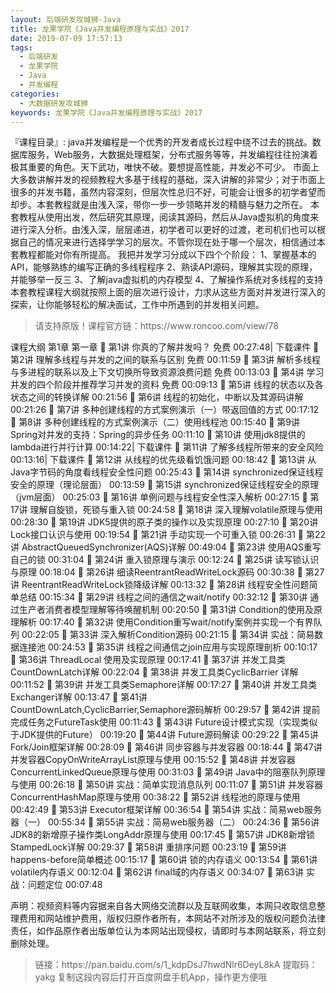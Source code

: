 ```yaml
---
layout: 后端研发攻城狮-Java
title: 龙果学院《Java并发编程原理与实战》2017 
date: 2019-07-09 17:57:13
tags:
  - 后端研发
  - 龙果学院
  - Java
  - 并发编程
categories:
  - 大数据研发攻城狮
keywords: 龙果学院《Java并发编程原理与实战》2017
---
```


『课程目录』: 
java并发编程是一个优秀的开发者成长过程中绕不过去的挑战。数据库服务，Web服务，大数据处理框架，分布式服务等等，并发编程往往扮演着极其重要的角色。天下武功，唯快不破。要想提高性能，并发必不可少。
市面上大多数讲解并发的视频教程大多基于线程的基础，深入讲解的非常少；对于市面上很多的并发书籍，虽然内容深刻，但层次性总归不好，可能会让很多的初学者望而却步。本套教程就是由浅入深，带你一步一步领略并发的精髓与魅力之所在。
本套教程从使用出发，然后研究其原理，阅读其源码，然后从Java虚拟机的角度来进行深入分析。由浅入深，层层递进，初学者可以更好的过渡，老司机们也可以根据自己的情况来进行选择学学习的层次。不管你现在处于哪一个层次，相信通过本套教程都能对你有所提高。
我把并发学习分成以下四个个阶段：
1、掌握基本的API，能够熟练的编写正确的多线程程序
2、熟读API源码，理解其实现的原理，并能够举一反三
3、了解java虚拟机的内存模型
4、了解操作系统对多线程的支持
本套教程课程大纲就按照上面的层次进行设计，力求从这些方面对并发进行深入的探索，让你能够轻松的解决面试，工作中所遇到的并发相关问题。
<!-- more -->  
<blockquote class="blockquote-center">
请支持原版！课程官方链：https://www.roncoo.com/view/78</blockquote>
</blockquote>

课程大纲
第1章 第一章
 第1讲 你真的了解并发吗？ 免费 00:27:48| 下载课件
 第2讲 理解多线程与并发的之间的联系与区别 免费 00:11:59
 第3讲 解析多线程与多进程的联系以及上下文切换所导致资源浪费问题 免费 00:13:03
 第4讲 学习并发的四个阶段并推荐学习并发的资料 免费 00:09:13
 第5讲 线程的状态以及各状态之间的转换详解 00:21:56
 第6讲 线程的初始化，中断以及其源码讲解 00:21:26
 第7讲 多种创建线程的方式案例演示（一）带返回值的方式 00:17:12
 第8讲 多种创建线程的方式案例演示（二）使用线程池 00:15:40
 第9讲 Spring对并发的支持：Spring的异步任务 00:11:10
 第10讲 使用jdk8提供的lambda进行并行计算 00:14:22| 下载课件
 第11讲 了解多线程所带来的安全风险 00:13:16| 下载课件
 第12讲 从线程的优先级看饥饿问题 00:18:42
 第13讲 从Java字节码的角度看线程安全性问题 00:25:43
 第14讲 synchronized保证线程安全的原理（理论层面） 00:13:59
 第15讲 synchronized保证线程安全的原理（jvm层面） 00:25:03
 第16讲 单例问题与线程安全性深入解析 00:27:15
 第17讲 理解自旋锁，死锁与重入锁 00:24:58
 第18讲 深入理解volatile原理与使用 00:28:30
 第19讲 JDK5提供的原子类的操作以及实现原理 00:27:10
 第20讲 Lock接口认识与使用 00:19:54
 第21讲 手动实现一个可重入锁 00:26:31
 第22讲 AbstractQueuedSynchronizer(AQS)详解 00:49:04
 第23讲 使用AQS重写自己的锁 00:31:04
 第24讲 重入锁原理与演示 00:12:24
 第25讲 读写锁认识与原理 00:18:04
 第26讲 细读ReentrantReadWriteLock源码 00:30:38
 第27讲 ReentrantReadWriteLock锁降级详解 00:13:32
 第28讲 线程安全性问题简单总结 00:15:34
 第29讲 线程之间的通信之wait/notify 00:32:12
 第30讲 通过生产者消费者模型理解等待唤醒机制 00:20:50
 第31讲 Condition的使用及原理解析 00:17:40
 第32讲 使用Condition重写wait/notify案例并实现一个有界队列 00:22:05
 第33讲 深入解析Condition源码 00:21:15
 第34讲 实战：简易数据连接池 00:24:53
 第35讲 线程之间通信之join应用与实现原理剖析 00:10:17
 第36讲 ThreadLocal 使用及实现原理 00:17:41
 第37讲 并发工具类CountDownLatch详解 00:22:04
 第38讲 并发工具类CyclicBarrier 详解 00:11:52
 第39讲 并发工具类Semaphore详解 00:17:27
 第40讲 并发工具类Exchanger详解 00:13:47
 第41讲 CountDownLatch,CyclicBarrier,Semaphore源码解析 00:29:57
 第42讲 提前完成任务之FutureTask使用 00:11:43
 第43讲 Future设计模式实现（实现类似于JDK提供的Future） 00:19:20
 第44讲 Future源码解读 00:29:22
 第45讲 Fork/Join框架详解 00:28:09
 第46讲 同步容器与并发容器 00:18:44
 第47讲 并发容器CopyOnWriteArrayList原理与使用 00:15:52
 第48讲 并发容器ConcurrentLinkedQueue原理与使用 00:31:03
 第49讲 Java中的阻塞队列原理与使用 00:26:18
 第50讲 实战：简单实现消息队列 00:11:07
 第51讲 并发容器ConcurrentHashMap原理与使用 00:38:22
 第52讲 线程池的原理与使用 00:42:49
 第53讲 Executor框架详解 00:36:54
 第54讲 实战：简易web服务器（一） 00:55:34
 第55讲 实战：简易web服务器（二） 00:24:36
 第56讲 JDK8的新增原子操作类LongAddr原理与使用 00:17:45
 第57讲 JDK8新增锁StampedLock详解 00:29:37
 第58讲 重排序问题 00:23:19
 第59讲 happens-before简单概述 00:15:17
 第60讲 锁的内存语义 00:13:54
 第61讲 volatile内存语义 00:12:04
 第62讲 final域的内存语义 00:34:07
 第63讲 实战：问题定位 00:07:48

<div class="post-copyright">
    <div class="post-copyright__author">
      <span class="post-copyright-meta">声明：视频资料等内容据来自各大网络交流群以及互联网收集，本网只收取信息整理费用和网站维护费用，版权归原作者所有，本网站不对所涉及的版权问题负法律责任，如作品原作者出版单位认为本网站出现侵权，请即时与本网站联系，将立刻删除处理。 </span>
    </div>
</div>

<blockquote class="blockquote-center">
链接：https://pan.baidu.com/s/1_kdpDsJ7hwdNlr6DeyL8kA 
提取码：yakg 
复制这段内容后打开百度网盘手机App，操作更方便哦
</blockquote>

